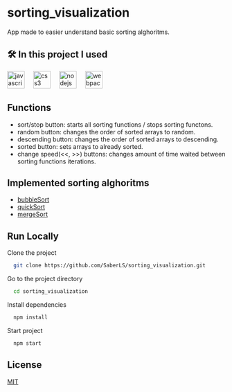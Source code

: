 # sorting_visualization

App made to easier understand basic sorting alghoritms.

## 🛠 In this project I used

<div align="left">
  <img src="https://cdn.jsdelivr.net/gh/devicons/devicon/icons/javascript/javascript-original.svg" height="40" alt="javascript logo"  />
  <img width="12" />
  <img src="https://cdn.jsdelivr.net/gh/devicons/devicon/icons/css3/css3-original.svg" height="40" alt="css3 logo"  />
  <img width="12" />
  <img src="https://cdn.jsdelivr.net/gh/devicons/devicon/icons/nodejs/nodejs-original.svg" height="40" alt="nodejs logo"  />
  <img width="12" />
  <img src="https://cdn.jsdelivr.net/gh/devicons/devicon/icons/webpack/webpack-original.svg" height="40" alt="webpack logo"  />
</div>

## Functions

- sort/stop button: starts all sorting functions / stops sorting functons.
- random button: changes the order of sorted arrays to random.
- descending button: changes the order of sorted arrays to descending.
- sorted button: sets arrays to already sorted.
- change speed(<<, >>) buttons: changes amount of time waited between sorting functions iterations.

## Implemented sorting alghoritms

- [bubbleSort](https://en.wikipedia.org/wiki/Bubble_sort)
- [quickSort](https://en.wikipedia.org/wiki/Quicksort)
- [mergeSort](https://en.wikipedia.org/wiki/Merge_sort)

## Run Locally

Clone the project

```bash
  git clone https://github.com/SaberLS/sorting_visualization.git
```

Go to the project directory

```bash
  cd sorting_visualization
```

Install dependencies

```bash
  npm install
```

Start project

```bash
  npm start
```

## License

[MIT](https://choosealicense.com/licenses/mit/)

